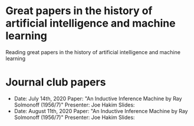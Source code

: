 # Great papers in the history of artificial intelligence and machine learning
Reading great papers in the history of artificial intelligence and machine learning


# Journal club papers
- Date: July 14th, 2020
  Paper: "An Inductive Inference Machine by Ray Solmonoff (1956/7)"
  Presenter: Joe Hakim
  Slides: 
- Date: August 11th, 2020
  Paper: "An Inductive Inference Machine by Ray Solmonoff (1956/7)"
  Presenter: Joe Hakim
  Slides: 

